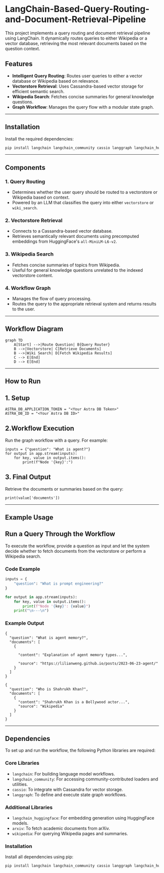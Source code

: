 # LangChain-Based-Query-Routing-and-Document-Retrieval-Pipeline
This project implements a query routing and document retrieval pipeline using LangChain. It dynamically routes queries to either Wikipedia or a vector database, retrieving the most relevant documents based on the question context.

## Features

- **Intelligent Query Routing**: Routes user queries to either a vector database or Wikipedia based on relevance.
- **Vectorstore Retrieval**: Uses Cassandra-based vector storage for efficient semantic search.
- **Wikipedia Search**: Fetches concise summaries for general knowledge questions.
- **Graph Workflow**: Manages the query flow with a modular state graph.

---

## Installation

Install the required dependencies:

```bash
pip install langchain langchain_community cassio langgraph langchain_huggingface arxiv wikipedia
```
---
## Components

### 1. Query Routing
- Determines whether the user query should be routed to a vectorstore or Wikipedia based on context.
- Powered by an LLM that classifies the query into either `vectorstore` or `wiki_search`.

### 2. Vectorstore Retrieval
- Connects to a Cassandra-based vector database.
- Retrieves semantically relevant documents using precomputed embeddings from HuggingFace's `all-MiniLM-L6-v2`.

### 3. Wikipedia Search
- Fetches concise summaries of topics from Wikipedia.
- Useful for general knowledge questions unrelated to the indexed vectorstore content.

### 4. Workflow Graph
- Manages the flow of query processing.
- Routes the query to the appropriate retrieval system and returns results to the user.

---

## Workflow Diagram

```mermaid
graph TD
    A[Start] -->|Route Question| B{Query Router}
    B -->|Vectorstore| C[Retrieve Documents]
    B -->|Wiki Search| D[Fetch Wikipedia Results]
    C --> E[End]
    D --> E[End]
```
---
## How to Run

## 1. Setup

```
ASTRA_DB_APPLICATION_TOKEN = "<Your Astra DB Token>"
ASTRA_DB_ID = "<Your Astra DB ID>"
```
## 2.Workflow Execution

Run the graph workflow with a query. For example:

```
inputs = {"question": "What is agent?"}
for output in app.stream(inputs):
    for key, value in output.items():
        print(f"Node '{key}':")
```

## 3. Final Output

Retrieve the documents or summaries based on the query:
```
print(value['documents'])
```
---
## Example Usage

## Run a Query Through the Workflow
To execute the workflow, provide a question as input and let the system decide whether to fetch documents from the vectorstore or perform a Wikipedia search.

### Code Example
```python
inputs = {
    "question": "What is prompt engineering?"
}

for output in app.stream(inputs):
    for key, value in output.items():
        print(f"Node '{key}': {value}")
    print("\n---\n")
```
### Example Output
```
{
  "question": "What is agent memory?",
  "documents": [
    {
      
      "content": "Explanation of agent memory types...",
      
      "source": "https://lilianweng.github.io/posts/2023-06-23-agent/"
    }
  ]
}
```
```
{
  "question": "Who is Shahrukh Khan?",
  "documents": [
    {
      "content": "Shahrukh Khan is a Bollywood actor...",
      "source": "Wikipedia"
    }
  ]
}
```

---

## Dependencies

To set up and run the workflow, the following Python libraries are required:

### Core Libraries
- `langchain`: For building language model workflows.
- `langchain_community`: For accessing community-contributed loaders and utilities.
- `cassio`: To integrate with Cassandra for vector storage.
- `langgraph`: To define and execute state graph workflows.

### Additional Libraries
- `langchain_huggingface`: For embedding generation using HuggingFace models.
- `arxiv`: To fetch academic documents from arXiv.
- `wikipedia`: For querying Wikipedia pages and summaries.

### Installation
Install all dependencies using pip:
```bash
pip install langchain langchain_community cassio langgraph langchain_huggingface arxiv wikipedia
```

